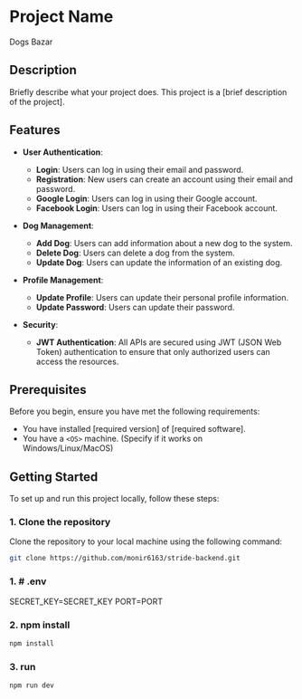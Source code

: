 # Project Name

Dogs Bazar

## Description

Briefly describe what your project does. This project is a [brief description of the project].

## Features

- **User Authentication**:

  - **Login**: Users can log in using their email and password.
  - **Registration**: New users can create an account using their email and password.
  - **Google Login**: Users can log in using their Google account.
  - **Facebook Login**: Users can log in using their Facebook account.

- **Dog Management**:

  - **Add Dog**: Users can add information about a new dog to the system.
  - **Delete Dog**: Users can delete a dog from the system.
  - **Update Dog**: Users can update the information of an existing dog.

- **Profile Management**:

  - **Update Profile**: Users can update their personal profile information.
  - **Update Password**: Users can update their password.

- **Security**:
  - **JWT Authentication**: All APIs are secured using JWT (JSON Web Token) authentication to ensure that only authorized users can access the resources.

## Prerequisites

Before you begin, ensure you have met the following requirements:

- You have installed [required version] of [required software].
- You have a `<OS>` machine. (Specify if it works on Windows/Linux/MacOS)

## Getting Started

To set up and run this project locally, follow these steps:

### 1. Clone the repository

Clone the repository to your local machine using the following command:

```bash
git clone https://github.com/monir6163/stride-backend.git
```

### 1. # .env

SECRET_KEY=SECRET_KEY
PORT=PORT

### 2. npm install

```bash
npm install
```

### 3. run

```bash
npm run dev
```

